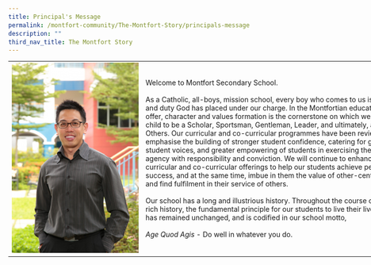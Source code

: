 ```yaml
---
title: Principal's Message
permalink: /montfort-community/The-Montfort-Story/principals-message
description: ""
third_nav_title: The Montfort Story
---
```

<table style="undefined;table-layout: fixed; width: 800px">
<colgroup>
<col style="width: 270px">
<col style="width: 530px">
</colgroup>
<tbody>
  <tr>
    <td><img src="/images/Mr%20Kelvin%20Lim.jpeg"></td>
    <td>Welcome to Montfort Secondary School. <br><br>As a Catholic, all-boys, mission school, every boy who comes to us is a gift and duty God has placed under our charge. In the Montfortian education we offer, character and values formation is the cornerstone on which we build the child to be a Scholar, Sportsman, Gentleman, Leader, and ultimately, a Man for Others. Our curricular and co-curricular programmes have been reviewed to emphasise the building of stronger student confidence, catering for greater student voices, and greater empowering of students in exercising their agency with responsibility and conviction. We will continue to enhance our curricular and co-curricular offerings to help our students achieve personal success, and at the same time, imbue in them the value of other-centredness and find fulfilment in their service of others.<br><br>Our school has a long and illustrious history. Throughout the course of our rich history, the fundamental principle for our students to live their lives by has remained unchanged, and is codified in our school motto,<br><br>
			<em>Age Quod Agis</em> - Do well in whatever you do.</td>
  </tr>
</tbody>
</table>